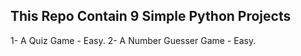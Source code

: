 ## **This Repo Contain 9 Simple Python Projects**

1- A Quiz Game - Easy.
2- A Number Guesser Game - Easy.
